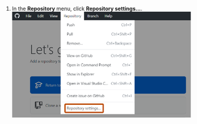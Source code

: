 1. In the **Repository** menu, click **Repository settings...**.
![Repository settings menu option](/assets/images/help/desktop/repository-settings-win.png)
